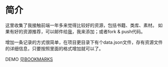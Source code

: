 # 简介
这里收集了我接触前端一年多来觉得比较好的资源，包括书籍、类库、素材。
如果有好的资源推荐，可以邮件给[我](mailto:natumsol#gmail.com)，我来添加；或者fork & push代码。

增加一条记录的方式很简单，在项目更目录下有个data.json文件，存有资源文件的详细信息，只要按照里面的格式增加就可以了。

DEMO 见[BOOKMARKS](http://yoghurts.github.io/project/MyFavorite)
